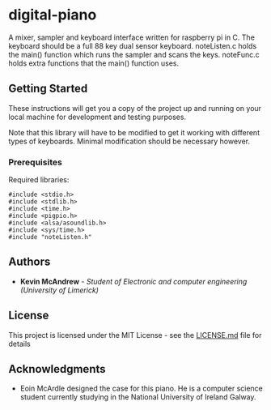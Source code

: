 # digital-piano

A mixer, sampler and keyboard interface written for raspberry pi in C. The keyboard should be a full 88 key dual sensor keyboard. noteListen.c holds the main() function which runs the sampler and scans the keys. noteFunc.c holds extra functions that the main() function uses.

## Getting Started

These instructions will get you a copy of the project up and running on your local machine for development and testing purposes.

Note that this library will have to be modified to get it working with different types of keyboards. Minimal modification should be necessary however.

### Prerequisites

Required libraries:

```
#include <stdio.h>
#include <stdlib.h>
#include <time.h>
#include <pigpio.h>
#include <alsa/asoundlib.h>
#include <sys/time.h>
#include "noteListen.h"

```

## Authors

* **Kevin McAndrew** - *Student of Electronic and computer engineering (University of Limerick)*

## License

This project is licensed under the MIT License - see the [LICENSE.md](LICENSE.md) file for details

## Acknowledgments

* Eoin McArdle designed the case for this piano. He is a computer science student currently studying in the National University of Ireland Galway.
